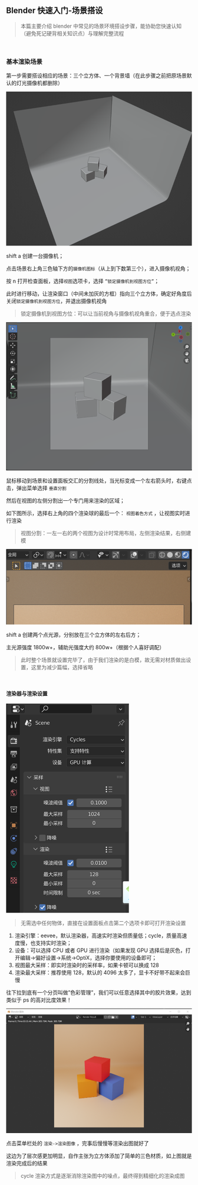 ## Blender 快速入门-场景搭设

> 本篇主要介绍 blender 中常见的场景环境搭设步骤，能协助您快速认知（避免死记硬背相关知识点）与理解完整流程

<br>

### 基本渲染场景

第一步需要搭设相应的场景：三个立方体、一个背景墙（在此步骤之前把原场景默认的灯光摄像机都删除）

![](../imgs/Blender/b-quickly/bq-sc1.png)

shift a 创建一台摄像机；

点击场景右上角三色轴下方的`摄像机图标`（从上到下数第三个），进入摄像机视角；

按 n 打开检查面板，选择`视图`选项卡，选择 `”锁定摄像机到视图方位”`；

此时进行移动，让渲染窗口（中间未加灰的方框）指向三个立方体，确定好角度后关闭`锁定摄像机到视图方位`，并退出摄像机视角

> 锁定摄像机到视图方位：可以让当前视角与摄像机视角重合，便于选点渲染

![](../imgs/Blender/b-quickly/bq-sc2.png)

鼠标移动到场景和设置面板交汇的分割线处，当光标变成一个左右箭头时，右键点击，弹出菜单选择 `垂直分割`

然后在视图的左侧分割出一个专门用来渲染的区域；

如下图所示，选择右上角的四个渲染球的最后一个： `视图着色方式` ，让视图实时进行渲染

> 视图分割：一左一右的两个视图为设计时常用布局，左侧渲染结果，右侧建模

![](../imgs/Blender/b-quickly/bq-sc3.png)

shift a 创建两个点光源，分别放在三个立方体的左右后方；

主光源强度 1800w+，辅助光强度大约 800w+（根据个人喜好调配）

> 此时整个场景就设置完毕了，由于我们渲染的是白模，故无需对材质做出设置，这里为减少篇幅，选择省略

<br>

#### 渲染器与渲染设置

![](../imgs/Blender/b-quickly/bq-sc4.png)

> 无需选中任何物体，直接在设置面板点击第二个选项卡即可打开渲染设置

1. 渲染引擎：eevee，默认渲染器，高速实时渲染但质量低；cycle，质量高速度慢，也支持实时渲染；
2. 设备：可以选择 CPU 或者 GPU 进行渲染（如果发现 GPU 选择后是灰色，打开编辑->偏好设置->系统->OptiX，选择你要使用的设备即可；
3. 视图最大采样：即实时渲染时的采样率，如果卡顿可以换成 128
4. 渲染最大采样：推荐使用 128，默认的 4096 太多了，显卡不好带不起来会巨慢

往下拉到底有一个分页叫做”色彩管理”，我们可以任意选择其中的胶片效果，达到类似于 ps 的高对比度效果！

![](../imgs/Blender/b-quickly/bq-sc5.png)

点击菜单栏处的 `渲染->渲染图像` ，完事后慢慢等渲染出图就好了

这边为了层次感更加明显，自作主张为立方体添加了简单的三色材质，如上图就是渲染完成后的结果

> cycle 渲染方式是逐渐消除渲染图中的噪点，最终得到精细化的渲染成图

<br>


